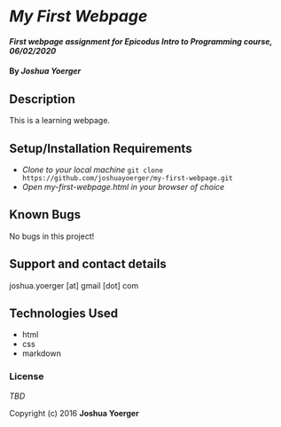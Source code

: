 # _My First Webpage_

#### _First webpage assignment for Epicodus Intro to Programming course, 06/02/2020_

#### By _**Joshua Yoerger**_

## Description

This is a learning webpage.

## Setup/Installation Requirements

* _Clone to your local machine_
  `git clone https://github.com/joshuayoerger/my-first-webpage.git`
* _Open my-first-webpage.html in your browser of choice_

## Known Bugs

No bugs in this project!

## Support and contact details

joshua.yoerger [at] gmail [dot] com

## Technologies Used

* html
* css
* markdown

### License

*TBD*

Copyright (c) 2016 **Joshua Yoerger**
